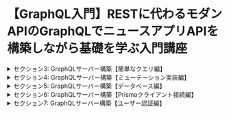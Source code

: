# 【GraphQL入門】RESTに代わるモダンAPIのGraphQLでニュースアプリAPIを構築しながら基礎を学ぶ入門講座
<details>
<summary> セクション3: GraphQLサーバー構築【簡単なクエリ編】 </summary>

| NO | 内容 |
| ---- | ---- |
| 6. | GraphQLサーバー用にプロジェクトを作成しよう |
| 7. | ApolloServerを使ってローカルサーバを構築する準備をしよう |
| 8. | リゾルバを定義してリゾルバについて理解しよう |
| 9. | 実際にApolloでローカルサーバーを立ち上げよう |
| 10. | Playgroundを実際に使ってGraphQLを体感してみよう |
| 11. | スキーマ定義をHackerNews用に拡張してみよう |
| 12. | 拡張したスキーマでGraphQLを叩いて確認してみよう |
</details>

<details>
<summary> セクション4: GraphQLサーバー構築【ミューテーション実装編】 </summary>

| NO | 内容 |
| ---- | ---- |
| 13. | ミューテーション(Mutation)をスキーマとリゾルバで定義しよう |
| 14. | 実際にMutationクエリを叩いてニュースを投稿してみよう |
| 15. | スキーマ定義を別ファイルで管理してリファクタリングしよう |

</details>
<details>
<summary> セクション5: GraphQLサーバー構築【データベース編】 </summary>

| NO | 内容 |
| ---- | ---- |
| 16. | Prismaって何？ |
| 17. | Prismaでデータベースの初期化から始めよう |
| 18. |  Prismaのスキーマ設定を行おう |
| 19. | Prismaクライアントでデータベース操作をしてみよう |
| 20. | データの永続化ができているかを確認しよう |
</details>

<details>
<summary> セクション6: GraphQLサーバー構築【Prismaクライアント接続編】 </summary>

| NO | 内容 |
| ---- | ---- |
| 21. | サーバーとPrismaを連携させてデータベースから情報を取り出そう |
| 22. | contextをリゾルバで利用してデータベースにアクセスしよう |
| 23. | 実際にGraphQLを叩いてデータベースに値を格納してみよう |
| 24. | PrismaStudioを使ってデータベースの中身を確認しよう |
</details>

<details>
<summary> セクション7: GraphQLサーバー構築【ユーザー認証編】 </summary>

| NO | 内容 |
| ---- | ---- |
| 25. | ユーザー認証のためのUserモデルを追加してみよう |
| 26. | UserとLinkモデルの関係を明示的に示そう(外部キー設定) |
| 27. | サインアップとログインのMutationを設定しよう |
| 28. | リゾルバを管理するためのリファクタリングしよう |
| 29. | Mutationリゾルバで新規登録のロジックを作成してみよう |
<!-- | 30. | JWTを使って新規登録するユーザーをトークン化してみよう |
| 31. | ユーザーログインのリゾルバを作成しよう |
| 32. | ニュース投稿用のリゾルバを作成しよう |
| 33. | ユーザーIDを取得するためのutil.jsファイル作成を始めよう |
| 34. | ユーザートークンを複合する関数を生成してみよう |
| 35. | ユーザーIDを全てのリゾルバで呼び出せる設定をしてみよう |
| 36. | postリゾルバを完成させよう |
| 37. | Linkリゾルバの実装を始めよう |
| 38. | リゾルバ階層って何？parent引数の意味を理解しよう |
| 39. | Userリゾルバの実装を始めよう |
| 40. | サーバー側のリゾルバコードをリファクタリングしてみよう |
| 41. |  正常に認証できるのかフローを確認してみよう |
| 42. | ログインして実際にニュースを投稿してみよう | -->

</details>
